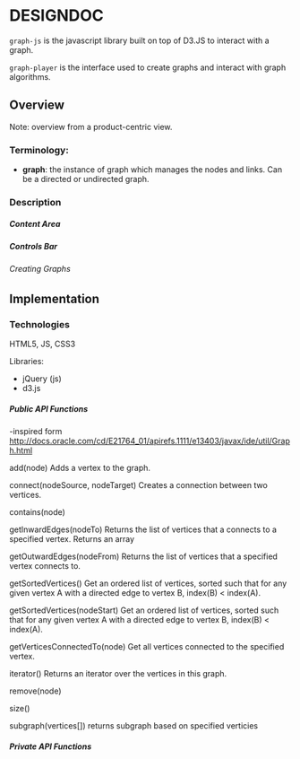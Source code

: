 # DESIGNDOC

``graph-js`` is the javascript library built on top of D3.JS to interact with a graph.

``graph-player`` is the interface used to create graphs and interact with graph algorithms.

## Overview

Note: overview from a product-centric view.

### Terminology:

* **graph**: the instance of graph which manages the nodes and links. 
			 Can be a directed or undirected graph.


### Description

##### Content Area

##### Controls Bar

###### Creating Graphs


## Implementation

### Technologies


HTML5, JS, CSS3

Libraries:

* jQuery (js)
* d3.js

##### Public API Functions 
-inspired form http://docs.oracle.com/cd/E21764_01/apirefs.1111/e13403/javax/ide/util/Graph.html


add(node)
	Adds a vertex to the graph.

connect(nodeSource, nodeTarget)
	Creates a connection between two vertices.

contains(node)

getInwardEdges(nodeTo)
    Returns the list of vertices that a connects to a specified vertex. Returns an array

getOutwardEdges(nodeFrom)
	Returns the list of vertices that a specified vertex connects to.

getSortedVertices()
	Get an ordered list of vertices, sorted such that for any given vertex A with a directed edge to vertex B, index(B) < index(A).
 
 getSortedVertices(nodeStart)
 	Get an ordered list of vertices, sorted such that for any given vertex A with a directed edge to vertex B, index(B) < index(A).

getVerticesConnectedTo(node)
	Get all vertices connected to the specified vertex.

iterator()
	Returns an iterator over the vertices in this graph.

remove(node)

size()
           
subgraph(vertices[])
	returns subgraph based on specified verticies



##### Private API Functions 

